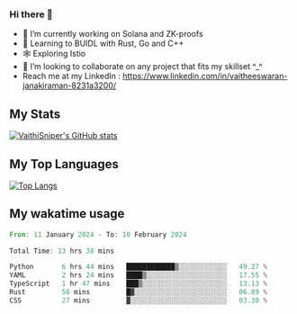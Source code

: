 ### Hi there 👋

- 🔭 I’m currently working on Solana and ZK-proofs
- 📖 Learning to BUIDL with Rust, Go and C++
- 🕸️ Exploring Istio
- 👯 I’m looking to collaborate on any project that fits my skillset ^_^
- Reach me at my LinkedIn : https://www.linkedin.com/in/vaitheeswaran-janakiraman-8231a3200/

## My Stats
[![VaithiSniper's GitHub stats](https://github-readme-stats.vercel.app/api?username=VaithiSniper&hide=stars&theme=radical)](https://github.com/anuraghazra/github-readme-stats)

## My Top Languages

[![Top Langs](https://github-readme-stats.vercel.app/api/top-langs/?username=VaithiSniper&layout=compact)](https://github.com/anuraghazra/github-readme-stats)

## My wakatime usage

<!--START_SECTION:waka-->

```rust
From: 11 January 2024 - To: 10 February 2024

Total Time: 13 hrs 38 mins

Python       6 hrs 44 mins   ████████████▒░░░░░░░░░░░░   49.27 %
YAML         2 hrs 24 mins   ████▒░░░░░░░░░░░░░░░░░░░░   17.55 %
TypeScript   1 hr 47 mins    ███▒░░░░░░░░░░░░░░░░░░░░░   13.13 %
Rust         56 mins         █▓░░░░░░░░░░░░░░░░░░░░░░░   06.89 %
CSS          27 mins         ▓░░░░░░░░░░░░░░░░░░░░░░░░   03.30 %
```

<!--END_SECTION:waka-->
